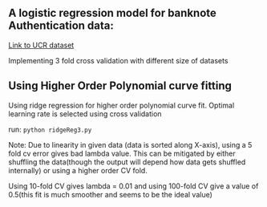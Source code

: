 ## [](header-2)A logistic regression model for banknote Authentication data:

[Link to UCR dataset](http://archive.ics.uci.edu/ml/datasets/banknote+authentication)


Implementing 3 fold cross validation with different size of datasets

## [](header-3)Using Higher Order Polynomial curve fitting
Using ridge regression for higher order polynomial curve fit. Optimal learning rate is selected using cross validation

run: `python ridgeReg3.py`

Note: Due to linearity in given data (data is sorted along X-axis), using a 5 fold cv error gives bad lambda value. This can be mitigated by either shuffling the data(though the output will depend how data gets shuffled internally) or using a higher order CV fold.

Using 10-fold CV gives lambda = 0.01 and using 100-fold CV give a value of 0.5(this fit is much smoother and seems to be the ideal value)

